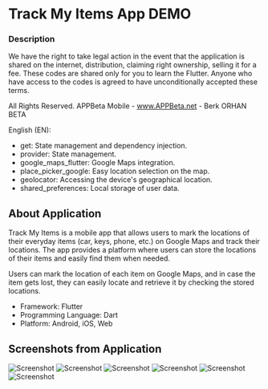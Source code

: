
# Track My Items App DEMO

### Description
We have the right to take legal action in the event that the application is shared on the internet, distribution, claiming right ownership, selling it for a fee.
These codes are shared only for you to learn the Flutter.
Anyone who have access to the codes is agreed to have unconditionally accepted these terms.

All Rights Reserved. 
APPBeta Mobile - www.APPBeta.net - Berk ORHAN BETA

English (EN):
* get: State management and dependency injection.
* provider: State management.
* google_maps_flutter: Google Maps integration.
* place_picker_google: Easy location selection on the map.
* geolocator: Accessing the device's geographical location.
* shared_preferences: Local storage of user data.

## About Application
Track My Items is a mobile app that allows users to mark the locations of their everyday items (car, keys, phone, etc.) on Google Maps and track their locations. The app provides a platform where users can store the locations of their items and easily find them when needed.

Users can mark the location of each item on Google Maps, and in case the item gets lost, they can easily locate and retrieve it by checking the stored locations.

- Framework: Flutter
- Programming Language: Dart
- Platform: Android, iOS, Web


## Screenshots from Application
![Screenshot](sc-1.png)
![Screenshot](sc-2.png)
![Screenshot](sc-3.png)
![Screenshot](sc-4.png)
![Screenshot](sc-5.png)
![Screenshot](sc-6.png)

